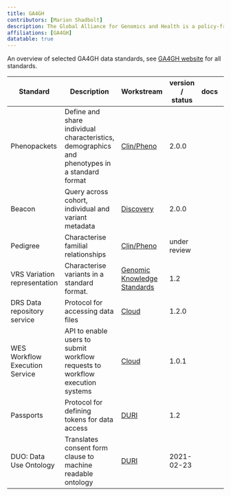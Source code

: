 ```yaml
---
title: GA4GH
contributors: [Marion Shadbolt]
description: The Global Alliance for Genomics and Health is a policy-framing and technical standards-setting organization, seeking to enable responsible genomic data sharing within a human rights framework.
affiliations: [GA4GH]
datatable: true
---
```


An overview of selected GA4GH data standards, see [GA4GH website](https://www.ga4gh.org/how-we-work/workstreams/) for all standards.

<script src="https://kit.fontawesome.com/46236ff899.js" crossorigin="anonymous"></script>

<div class="table-responsive mt-4 mb-5">
  <table>
    <thead>
      <tr>
        <th>Standard
        </th>
        <th>Description
        </th>
        <th>Workstream
        </th>
        <th>version / status
        </th>
        <th>docs
        </th>
        <th>github
        </th>
        <th>publication
        </th>
        <th>other resources
        </th>
      </tr>
    </thead>
    <tbody>
      <tr>
        <td>Phenopackets
        </td>
        <td>Define and share individual characteristics, demographics and phenotypes in a standard format
        </td>
        <td><a href="https://ga4gh-cp.github.io/">Clin/Pheno</a>
        </td>
        <td>2.0.0
        </td>
        <td><a href="https://phenopacket-schema.readthedocs.io/en/latest/"><i class="fa-solid fa-book fa-2x"></i></a>
        </td>
        <td><a href="https://github.com/phenopackets/phenopacket-schema"><i class="fa-brands fa-github fa-2x"></i></a>
        </td>
        <td><a href="https://www.nature.com/articles/s41587-022-01357-4"><i class="fa-regular fa-file-lines"></i> Jacobsen et al. 2022</a><br />
            <a href="https://onlinelibrary.wiley.com/doi/abs/10.1002/ggn2.202200016"> <i class="fa-regular fa-file-lines"></i> Ladewig et al. 2022</a>
        </td>
        <td><a href="https://www.iso.org/standard/79991.html"><i class="fa-solid fa-arrow-up-right-from-square"></i> ISO </a>
        </td>
      </tr>
      <tr>
        <td>Beacon
        </td>
        <td>Query across cohort, individual and variant metadata
        </td>
        <td><a href="https://ga4gh-discovery.github.io/">Discovery</a>
        </td>
        <td>2.0.0
        </td>
        <td><a href="http://docs.genomebeacons.org/"><i class="fa-solid fa-book fa-2x"></i></a>
        </td>
        <td><a href="https://github.com/ga4gh-beacon/beacon-v2"><i class="fa-brands fa-github fa-2x"></i></a>
        </td>
        <td><a href="https://onlinelibrary.wiley.com/doi/abs/10.1002/humu.24369"> <i class="fa-regular fa-file-lines"></i> Rambla et al. 2022</a> <br />
            <a href="https://doi.org/10.1093/bioinformatics/btac568"><i class="fa-regular fa-file-lines"></i> Rueda et al. 2022</a>
        </td>
        <td><a href="https://b2ri-documentation.readthedocs.io/en/latest/"> <i class="fa-solid fa-book"></i> Beacon RI</a>
        </td>
      </tr>
      <tr>
        <td>Pedigree
        </td>
        <td>Characterise familial relationships
        </td>
        <td><a href="https://ga4gh-cp.github.io/">Clin/Pheno</a>
        </td>
        <td>under review
        </td>
        <td><a href="https://pedigree.readthedocs.io/en/latest/"><i class="fa-solid fa-book fa-2x"></i></a>
        </td>
        <td>
        </td>
        <td>
        </td>
        <td>
        </td>
      </tr>
      <tr>
        <td>VRS Variation representation 
        </td>
        <td>Characterise variants in a standard format.
        </td>
        <td><a href="https://ga4gh-gks.github.io/">Genomic Knowledge Standards</a>
        </td>
        <td>1.2
        </td>
        <td><a href="https://vrs.ga4gh.org/en/stable/"><i class="fa-solid fa-book fa-2x"></i></a>
        </td>
        <td><a href="https://github.com/ga4gh/vrs"><i class="fa-brands fa-github fa-2x"></i></a>
        </td>
        <td><a href="https://www.sciencedirect.com/science/article/pii/S2666979X21000343"><i class="fa-regular fa-file-lines"></i> Wagner et al. 2021</a>
        </td>
        <td><a href="https://github.com/ga4gh/vrs-python"><i class="fa-brands fa-github"></i> vrs-python</a>
        </td>
      </tr>
      <tr>
        <td>DRS Data repository service
        </td>
        <td>Protocol for accessing data files
        </td>
        <td><a href="https://github.com/ga4gh/wiki/wiki">Cloud</a>
        </td>
        <td>1.2.0
        </td>
        <td><a href="https://ga4gh.github.io/data-repository-service-schemas/preview/release/drs-1.0.0/docs/"><i class="fa-solid fa-book fa-2x"></i></a>
        </td>
        <td><a href="https://github.com/ga4gh/data-repository-service-schemas"><i class="fa-brands fa-github fa-2x"></i></a>
        </td>
        <td>
        </td>
        <td>
        </td>
      </tr>
      <tr>
        <td>WES Workflow Execution Service
        </td>
        <td>API to enable users to submit workflow requests to workflow execution systems
        </td>
        <td><a href="https://github.com/ga4gh/wiki/wiki">Cloud</a>
        </td>
        <td>1.0.1
        </td>
        <td><a href="https://ga4gh.github.io/workflow-execution-service-schemas/docs/"><i class="fa-solid fa-book fa-2x"></i></a>
        </td>
        <td> <a href="https://github.com/ga4gh/workflow-execution-service-schemas "><i class="fa-brands fa-github fa-2x"></i></a>
        </td>
        <td>
        </td>
        <td> <a href="https://github.com/ga4gh/ga4gh-starter-kit-wes"><i class="fa-brands fa-github"></i>wes starter kit</a>
        </td>
      </tr>
      <tr>
        <td>Passports
        </td>
        <td>Protocol for defining tokens for data access
        </td>
        <td><a href="https://ga4gh-duri.github.io/">DURI</a>
        </td>
        <td> 1.2
        </td>
        <td> <a href="https://github.com/ga4gh-duri/ga4gh-duri.github.io/blob/master/researcher_ids/ga4gh_passport_v1.md"><i class="fa-solid fa-book fa-2x"></i></a>
        </td>
        <td>
        </td>
        <td> <a href="https://doi.org/10.1016/j.xgen.2021.100030"><i class="fa-regular fa-file-lines"></i> Voisin et al. 2021</a>
        </td>
        <td> <a href="https://github.com/ga4gh/ga4gh-starter-kit-passport-ui"><i class="fa-brands fa-github"></i> ui starter kit</a><br>
             <a href="https://github.com/ga4gh/ga4gh-starter-kit-passport-broker"><i class="fa-brands fa-github"></i> broker starter kit</a>
        </td>
      </tr>
      <tr>
        <td>DUO: Data Use Ontology
        </td>
        <td>Translates consent form clause to machine readable ontology
        </td>
        <td><a href="https://ga4gh-duri.github.io/">DURI</a>
        </td>
        <td> 2021-02-23
        </td>
        <td><a href="https://github.com/EBISPOT/DUO"><i class="fa-solid fa-book fa-2x"></i></a>
        </td>
        <td><a href="https://github.com/EBISPOT/DUO"><i class="fa-brands fa-github fa-2x"></i></a>
        </td>
        <td><a href="https://doi.org/10.1016/j.xgen.2021.100028"><i class="fa-regular fa-file-lines"></i> Lawson et al. 2021</a>
        </td>
        <td><a href="https://www.ebi.ac.uk/ols/ontologies/duo"><i class="fa-solid fa-arrow-up-right-from-square"></i> OLS</a>
        </td>
      </tr>
    </tbody>
  </table>
</div>